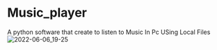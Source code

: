 # Music_player
A python software that create to listen to Music In Pc USing Local Files
![2022-06-06_19-25](https://user-images.githubusercontent.com/96800858/172222966-7da3ed82-9b9b-4057-af5a-2097bbd54dc7.png)
